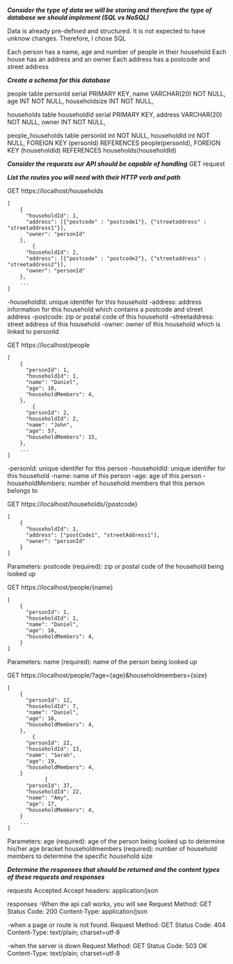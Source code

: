 ***Consider the type of data we will be storing and therefore the type of database we should implement (SQL vs NoSQL)***

Data is already pre-defined and structured.
It is not expected to have unknow changes.
Therefore, I chose SQL

Each person has a name, age and number of people in their household
Each house has an address and an owner
Each address has a postcode and street address

***Create a schema for this database***

people table
    personId serial PRIMARY KEY,
    name VARCHAR(20) NOT NULL,
    age INT NOT NULL,
    householdsize INT NOT NULL,

households table
    householdId serial PRIMARY KEY,
    address VARCHAR(20) NOT NULL,
    owner INT NOT NULL,

people_households table
    personId int NOT NULL, 
    householdId int NOT NULL,
    FOREIGN KEY (personId) REFERENCES people(personId),
    FOREIGN KEY (householdId) REFERENCES households(householdId)


***Consider the requests our API should be capable of handling***
GET request

***List the routes you will need with their HTTP verb and path***

GET https://localhost/households

```
[
    {
      "householdId": 1,
      "address": [{"postcode" : "postcode1"}, {"streetaddress" : "streetaddress1"}],
      "owner": "personId"
    },
        {
      "householdId": 2,
      "address": [{"postcode" : "postcode2"}, {"streetaddress" : "streetaddress2"}],
      "owner": "personId"
    },
    ...
]
```

-householdId: unique identifer for this household
-address: address information for this household which contains a postcode and street address
-postcode: zip or postal code of this household
-streetaddress: street address of this household
-owner: owner of this household which is linked to personId


GET https://localhost/people

```
[
    {
      "personId": 1,
      "householdId": 1,
      "name": "Daniel",
      "age": 16,
      "householdMembers": 4,
    },
        {
      "personId": 2,
      "householdId": 2,
      "name": "John",
      "age": 57,
      "householdMembers": 15,
    },
    ...
]
```


-personId: unique identifer for this person
-householdId: unique identifer for this household
-name: name of this person
-age: age of this person
-householdMembers: number of household members that this person belongs to


GET https://localhost/households/{postcode}

```
[
    {
      "householdId": 1,
      "address": ["postCode1", "streetAddress1"],
      "owner": "personId"
    }
]
```

Parameters:
postcode (required): zip or postal code of the household being looked up


GET https://localhost/people/{name}

```
[
    {
      "personId": 1,
      "householdId": 1,
      "name": "Daniel",
      "age": 16,
      "householdMembers": 4,
    }
]
```

Parameters:
name (required): name of the person being looked up

GET https://localhost/people/?age={age}&householdmembers={size}

```
[
    {
      "personId": 12,
      "householdId": 7,
      "name": "Daniel",
      "age": 16,
      "householdMembers": 4,
    },
        {
      "personId": 22,
      "householdId": 13,
      "name": "Sarah",
      "age": 19,
      "householdMembers": 4,
    }
            {
      "personId": 37,
      "householdId": 22,
      "name": "Amy",
      "age": 17,
      "householdMembers": 4,
    }
    ...
]
```

Parameters:
age (required): age of the person being looked up to determine his/her age bracket
householdmembers (required): number of household members to determine the specific household size


***Determine the responses that should be returned and the content types of these requests and responses***

requests
Accepted Accept headers: application/json

responses
-When the api call works, you will see
Request Method: GET
Status Code: 200
Content-Type: application/json

-when a page or route is not found.
Request Method: GET
Status Code: 404
Content-Type: text/plain; charset=utf-8

-when the server is down
Request Method: GET
Status Code: 503 OK
Content-Type: text/plain; charset=utf-8












